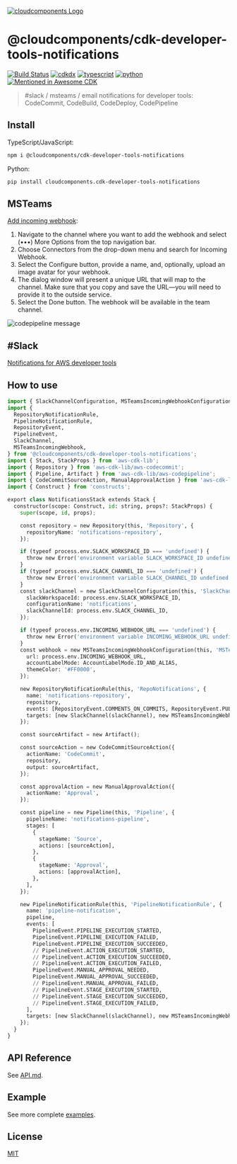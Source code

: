 [![cloudcomponents Logo](https://raw.githubusercontent.com/cloudcomponents/cdk-constructs/master/logo.png)](https://github.com/cloudcomponents/cdk-constructs)

# @cloudcomponents/cdk-developer-tools-notifications

[![Build Status](https://github.com/cloudcomponents/cdk-constructs/workflows/Build/badge.svg)](https://github.com/cloudcomponents/cdk-constructs/actions?query=workflow=Build)
[![cdkdx](https://img.shields.io/badge/buildtool-cdkdx-blue.svg)](https://github.com/hupe1980/cdkdx)
[![typescript](https://img.shields.io/badge/jsii-typescript-blueviolet.svg)](https://www.npmjs.com/package/@cloudcomponents/cdk-developer-tools-notifications)
[![python](https://img.shields.io/badge/jsii-python-blueviolet.svg)](https://pypi.org/project/cloudcomponents.cdk-developer-tools-notifications/)
[![Mentioned in Awesome CDK](https://awesome.re/mentioned-badge.svg)](https://github.com/kolomied/awesome-cdk)

> #slack / msteams / email notifications for developer tools: CodeCommit, CodeBuild, CodeDeploy, CodePipeline

## Install

TypeScript/JavaScript:

```bash
npm i @cloudcomponents/cdk-developer-tools-notifications
```

Python:

```bash
pip install cloudcomponents.cdk-developer-tools-notifications
```

## MSTeams

[Add incoming webhook](https://docs.microsoft.com/de-de/microsoftteams/platform/webhooks-and-connectors/how-to/add-incoming-webhook):

1. Navigate to the channel where you want to add the webhook and select (•••) More Options from the top navigation bar.
2. Choose Connectors from the drop-down menu and search for Incoming Webhook.
3. Select the Configure button, provide a name, and, optionally, upload an image avatar for your webhook.
4. The dialog window will present a unique URL that will map to the channel. Make sure that you copy and save the URL—you will need to provide it to the outside service.
5. Select the Done button. The webhook will be available in the team channel.

![codepipeline message](https://raw.githubusercontent.com/cloudcomponents/cdk-constructs/master/packages/cdk-developer-tools-notifications/assets/codepipeline-message.png)

## #Slack

[Notifications for AWS developer tools](https://docs.aws.amazon.com/chatbot/latest/adminguide/related-services.html#codeserviceevents)

## How to use

```python
import { SlackChannelConfiguration, MSTeamsIncomingWebhookConfiguration, AccountLabelMode } from '@cloudcomponents/cdk-chatops';
import {
  RepositoryNotificationRule,
  PipelineNotificationRule,
  RepositoryEvent,
  PipelineEvent,
  SlackChannel,
  MSTeamsIncomingWebhook,
} from '@cloudcomponents/cdk-developer-tools-notifications';
import { Stack, StackProps } from 'aws-cdk-lib';
import { Repository } from 'aws-cdk-lib/aws-codecommit';
import { Pipeline, Artifact } from 'aws-cdk-lib/aws-codepipeline';
import { CodeCommitSourceAction, ManualApprovalAction } from 'aws-cdk-lib/aws-codepipeline-actions';
import { Construct } from 'constructs';

export class NotificationsStack extends Stack {
  constructor(scope: Construct, id: string, props?: StackProps) {
    super(scope, id, props);

    const repository = new Repository(this, 'Repository', {
      repositoryName: 'notifications-repository',
    });

    if (typeof process.env.SLACK_WORKSPACE_ID === 'undefined') {
      throw new Error('environment variable SLACK_WORKSPACE_ID undefined');
    }
    if (typeof process.env.SLACK_CHANNEL_ID === 'undefined') {
      throw new Error('environment variable SLACK_CHANNEL_ID undefined');
    }
    const slackChannel = new SlackChannelConfiguration(this, 'SlackChannel', {
      slackWorkspaceId: process.env.SLACK_WORKSPACE_ID,
      configurationName: 'notifications',
      slackChannelId: process.env.SLACK_CHANNEL_ID,
    });

    if (typeof process.env.INCOMING_WEBHOOK_URL === 'undefined') {
      throw new Error('environment variable INCOMING_WEBHOOK_URL undefined');
    }
    const webhook = new MSTeamsIncomingWebhookConfiguration(this, 'MSTeamsWebhook', {
      url: process.env.INCOMING_WEBHOOK_URL,
      accountLabelMode: AccountLabelMode.ID_AND_ALIAS,
      themeColor: '#FF0000',
    });

    new RepositoryNotificationRule(this, 'RepoNotifications', {
      name: 'notifications-repository',
      repository,
      events: [RepositoryEvent.COMMENTS_ON_COMMITS, RepositoryEvent.PULL_REQUEST_CREATED, RepositoryEvent.PULL_REQUEST_MERGED],
      targets: [new SlackChannel(slackChannel), new MSTeamsIncomingWebhook(webhook)],
    });

    const sourceArtifact = new Artifact();

    const sourceAction = new CodeCommitSourceAction({
      actionName: 'CodeCommit',
      repository,
      output: sourceArtifact,
    });

    const approvalAction = new ManualApprovalAction({
      actionName: 'Approval',
    });

    const pipeline = new Pipeline(this, 'Pipeline', {
      pipelineName: 'notifications-pipeline',
      stages: [
        {
          stageName: 'Source',
          actions: [sourceAction],
        },
        {
          stageName: 'Approval',
          actions: [approvalAction],
        },
      ],
    });

    new PipelineNotificationRule(this, 'PipelineNotificationRule', {
      name: 'pipeline-notification',
      pipeline,
      events: [
        PipelineEvent.PIPELINE_EXECUTION_STARTED,
        PipelineEvent.PIPELINE_EXECUTION_FAILED,
        PipelineEvent.PIPELINE_EXECUTION_SUCCEEDED,
        // PipelineEvent.ACTION_EXECUTION_STARTED,
        // PipelineEvent.ACTION_EXECUTION_SUCCEEDED,
        // PipelineEvent.ACTION_EXECUTION_FAILED,
        PipelineEvent.MANUAL_APPROVAL_NEEDED,
        PipelineEvent.MANUAL_APPROVAL_SUCCEEDED,
        // PipelineEvent.MANUAL_APPROVAL_FAILED,
        // PipelineEvent.STAGE_EXECUTION_STARTED,
        // PipelineEvent.STAGE_EXECUTION_SUCCEEDED,
        // PipelineEvent.STAGE_EXECUTION_FAILED,
      ],
      targets: [new SlackChannel(slackChannel), new MSTeamsIncomingWebhook(webhook)],
    });
  }
}
```

## API Reference

See [API.md](https://github.com/cloudcomponents/cdk-constructs/tree/master/packages/cdk-developer-tools-notifications/API.md).

## Example

See more complete [examples](https://github.com/cloudcomponents/cdk-constructs/tree/master/examples).

## License

[MIT](https://github.com/cloudcomponents/cdk-constructs/tree/master/packages/cdk-developer-tools-notifications/LICENSE)
